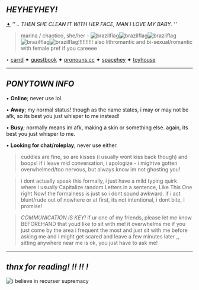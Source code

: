 ## ***HEYHEYHEY!***

[✦](https://youtu.be/34Na4j8AVgA?si=Ick6Q68i2i_V1I1c) *'' .. THEN SHE CLEAN IT WITH HER FACE, MAN I LOVE MY BABY. ''*

> marina / chaotico, she/her - ![brazilflag](https://file.garden/ZSHrFmTvf253N3H3/brazil.png)![brazilflag](https://file.garden/ZSHrFmTvf253N3H3/brazil.png)![brazilflag](https://file.garden/ZSHrFmTvf253N3H3/brazil.png)![brazilflag](https://file.garden/ZSHrFmTvf253N3H3/brazil.png)![brazilflag](https://file.garden/ZSHrFmTvf253N3H3/brazil.png)!!!!!!!!!! also lithromantic and bi-sexual/romantic with female pref if you careeee

‣ [carrd](https://chaotico.carrd.co/) ✦ [guestbook](https://chaotico.123guestbook.com/) ✦ [pronouns.cc](https://pronouns.cc/@INKING_DOWN) ✦ [spacehey](https://spacehey.com/recurser) ✦ [toyhouse](https://toyhou.se/melting_ink)

---
## ***PONYTOWN INFO***
• **Online**; never use lol.

• **Away**; my normal status! though as the name states, i may or may not be afk, so its best you just whisper to me instead!

• **Busy**; normally means im afk, making a skin or something else. again, its best you just whisper to me.

• **Looking for chat/roleplay**; never use either.

> cuddles are fine, so are kisses (i usually wont kiss back though) and boops! if i leave mid conversation, i apologize - i mightve gotten overwhelmed/too nervous, but always know im not ghosting you!

> i dont actually speak this formally, i just have a mild typing quirk where i usually Capitalize random Letters in a sentence, Like This One right Now! the formalness is just so i dont sound awkward. if i act blunt/rude out of nowhere or at first, its not intentional, i dont bite, i promise!

> *COMMUNICATION IS KEY!* if ur one of my friends, please let me know BEFOREHAND that youd like to sit with me! it overwhelms me if you just come by the area i frequent the most and just sit with me before asking me and i might get scared and leave a few minutes later ,, sitting anywhere near me is ok, you just have to ask me!

---
## ***thnx for reading! !! !! !***

![i believe in recurser supremacy](https://file.garden/ZSHrFmTvf253N3H3/recursersupremacy)
